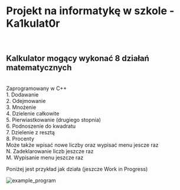 <h1>Projekt na informatykę w szkole - Ka1kulat0r</h1></br>
<h2>Kalkulator mogący wykonać 8 działań matematycznych</h2></br>
Zaprogramowany w C++</br>
1. Dodawanie</br>
2. Odejmowanie</br>
3. Mnożenie</br>
4. Dzielenie całkowite</br>
5. Pierwiastkowanie (drugiego stopnia)</br>
6. Podnoszenie do kwadratu</br>
7. Dzielenie z resztą</br>
8. Procenty</br>
Może także wpisać nowe liczby oraz wypisać menu jescze raz</br>
N. Zadeklarowanie liczb jeszcze raz</br>
M. Wypisanie menu jeszcze raz</br>

Poniżej jest przykład jak działa (jeszcze Work in Progress)</br>


![example_program](https://github.com/user-attachments/assets/aa143473-1e12-43a6-b693-b28aea349556)
